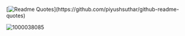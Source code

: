 [![Readme Quotes](https://quotes-github-readme.vercel.app/api?type=horizontal&theme=dark&quote=Das+Auge+eines+Mannes+schützt+sein+Code+vor+was+Krasses.)](https://github.com/piyushsuthar/github-readme-quotes)

![1000038085](https://github.com/timothykumm/timothykumm/assets/27158937/6f987994-0bfd-471c-9c15-618c2da9e133)
